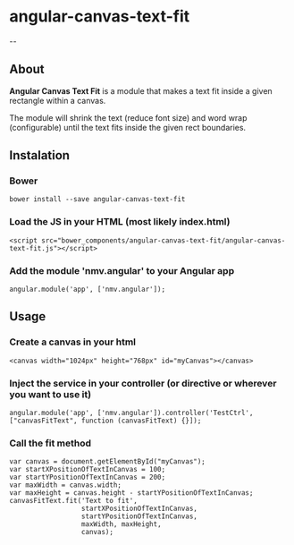 # angular-canvas-text-fit

--

## About

**Angular Canvas Text Fit** is a module that makes a text fit inside a given rectangle within a canvas.

The module will shrink the text (reduce font size) and word wrap (configurable) until the text fits inside the given rect boundaries.

## Instalation
### Bower
```
bower install --save angular-canvas-text-fit
```

### Load the JS in your HTML (most likely index.html)
```
<script src="bower_components/angular-canvas-text-fit/angular-canvas-text-fit.js"></script>
```

### Add the module 'nmv.angular' to your Angular app
```
angular.module('app', ['nmv.angular']);
```

## Usage
### Create a canvas in your html
```
<canvas width="1024px" height="768px" id="myCanvas"></canvas>
```

### Inject the service in your controller (or directive or wherever you want to use it)
```
angular.module('app', ['nmv.angular']).controller('TestCtrl', ["canvasFitText", function (canvasFitText) {}]);
```

### Call the fit method
```
var canvas = document.getElementById("myCanvas");
var startXPositionOfTextInCanvas = 100;
var startYPositionOfTextInCanvas = 200;
var maxWidth = canvas.width;
var maxHeight = canvas.height - startYPositionOfTextInCanvas;
canvasFitText.fit('Text to fit', 
                  startXPositionOfTextInCanvas,
                  startYPositionOfTextInCanvas, 
                  maxWidth, maxHeight, 
                  canvas);
```
